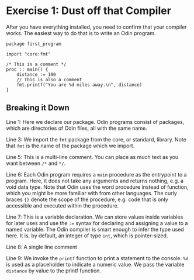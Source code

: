 # Exercise 1: Dust off that Compiler

After you have everything installed, you need to confirm that your compiler works. The easiest way to do that is to write an Odin program.

```odin
package first_program

import "core:fmt"

/* This is a comment */
proc :: main() {
    distance := 100
    // This is also a comment
    fmt.printf("You are %d miles away.\n", distance)
}
```

## Breaking it Down

Line 1: Here we declare our package. Odin programs consist of packages, which are directories of Odin files, all with the same name.

Line 3: We import the `fmt` package from the core, or standard, library. Note that `fmt` is the name of the package which we import.

Line 5: This is a multi-line comment. You can place as much text as you want between `/*` and `*/`.

Line 6: Each Odin program requires a `main` procedure as the entrypoint to a program. Here, it does not take any arguments and returns nothing, e.g. a void data type. Note that Odin uses the word procedure instead of function, which you might be more familiar with from other languages. The curly braces `{}` denote the scope of the procedure, e.g. code that is only accessible and executed within the procedure.

Line 7: This is a variable declaration. We can store values inside variables for later uses and use the `:=` syntax for declaring and assigning a value to a named variable. The Odin compiler is smart enough to infer the type used here. It is, by default, an integer of type `int`, which is pointer-sized.

Line 8: A single line comment

Line 9: We invoke the `printf` function to print a statement to the console. `%d` is used as a placeholder to indicate a numeric value. We pass the variable `distance` by value to the printf function.
